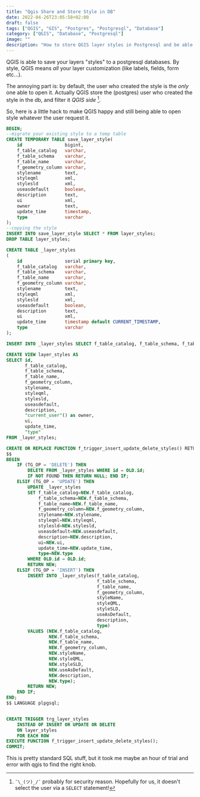 ```yaml
---
title: "Qgis Share and Store Style in DB"
date: 2022-04-26T23:05:58+02:00
draft: false
tags: ["QGIS", "GIS", "Postgres", "Postgresql", "Database"]
category: ["QGIS", "Database", "Postgresql"]
image: ""
description: "How to store QGIS layer styles in Postgresql and be able to share it"
---
```


QGIS is able to save your layers "styles" to a postgresql databases. By style, QGIS means _all_ your layer customization (like labels, fields, form etc...).

The annoying part is: by default, the user who created the style is the _only_ one able to open it. 
Actually QGIS store the (postgres) user who created the style in the db, and filter it *QGIS side* [^1].

[^1]: `¯\_(ツ)_/¯` probably for security reason. Hopefully for us, it doesn't select the user via a `SELECT` statement!

So, here is a little hack to make QGIS happy and still being able to open style whatever the user request it.

```sql
BEGIN;
--migrate your existing style to a temp table
CREATE TEMPORARY TABLE save_layer_style(
    id                bigint,
    f_table_catalog   varchar,
    f_table_schema    varchar,
    f_table_name      varchar,
    f_geometry_column varchar,
    stylename         text,
    styleqml          xml,
    stylesld          xml,
    useasdefault      boolean,
    description       text,
    ui                xml,
    owner             text,
    update_time       timestamp,
    type              varchar
);
--copying the style
INSERT INTO save_layer_style SELECT * FROM layer_styles;
DROP TABLE layer_styles;

CREATE TABLE _layer_styles
(
    id                serial primary key,
    f_table_catalog   varchar,
    f_table_schema    varchar,
    f_table_name      varchar,
    f_geometry_column varchar,
    stylename         text,
    styleqml          xml,
    stylesld          xml,
    useasdefault      boolean,
    description       text,
    ui                xml,
    update_time       timestamp default CURRENT_TIMESTAMP,
    type              varchar
);

INSERT INTO _layer_styles SELECT f_table_catalog, f_table_schema, f_table_name, f_geometry_column, stylename, styleqml, stylesld, useasdefault, description, ui, update_time,type FROM save_layer_style;

CREATE VIEW layer_styles AS
SELECT id,
       f_table_catalog,
       f_table_schema,
       f_table_name,
       f_geometry_column,
       stylename,
       styleqml,
       stylesld,
       useasdefault,
       description,
       "current_user"() as owner,
       ui,
       update_time,
       "type"
FROM _layer_styles;

CREATE OR REPLACE FUNCTION f_trigger_insert_update_delete_styles() RETURNS TRIGGER AS
$$
BEGIN
    IF (TG_OP = 'DELETE') THEN
        DELETE FROM _layer_styles WHERE id = OLD.id;
        IF NOT FOUND THEN RETURN NULL; END IF;
    ELSIF (TG_OP = 'UPDATE') THEN
        UPDATE _layer_styles
        SET f_table_catalog=NEW.f_table_catalog,
            f_table_schema=NEW.f_table_schema,
            f_table_name=NEW.f_table_name,
            f_geometry_column=NEW.f_geometry_column,
            stylename=NEW.stylename,
            styleqml=NEW.styleqml,
            stylesld=NEW.stylesld,
            useasdefault=NEW.useasdefault,
            description=NEW.description,
            ui=NEW.ui,
            update_time=NEW.update_time,
            type=NEW.type
        WHERE OLD.id = OLD.id;
        RETURN NEW;
    ELSIF (TG_OP = 'INSERT') THEN
        INSERT INTO _layer_styles(f_table_catalog,
                                  f_table_schema,
                                  f_table_name,
                                  f_geometry_column,
                                  styleName,
                                  styleQML,
                                  styleSLD,
                                  useAsDefault,
                                  description,
                                  type)
        VALUES (NEW.f_table_catalog,
                NEW.f_table_schema,
                NEW.f_table_name,
                NEW.f_geometry_column,
                NEW.styleName,
                NEW.styleQML,
                NEW.styleSLD,
                NEW.useAsDefault,
                NEW.description,
                NEW.type);
        RETURN NEW;
    END IF;
END;
$$ LANGUAGE plpgsql;


CREATE TRIGGER trg_layer_styles
    INSTEAD OF INSERT OR UPDATE OR DELETE
    ON layer_styles
    FOR EACH ROW
EXECUTE FUNCTION f_trigger_insert_update_delete_styles();
COMMIT;
```


This is pretty standard SQL stuff, but it took me maybe an hour of trial and error with qgis to find the right knob.
